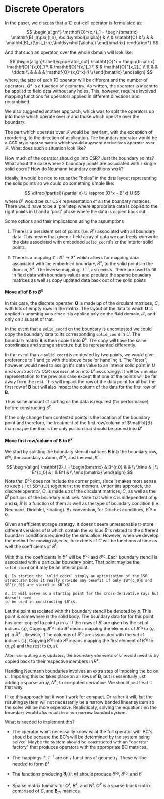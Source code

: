 Discrete Operators
====

In the paper, we discuss that a 1D cut-cell operator is formulated as:

$$
\begin{align*}
    \mathbf{O}^{x,n}_1 = 
    \begin{bmatrix}
    \mathbf{B}_l(\psi_{l,n}, \boldsymbol{\alpha}) & \\
    & \mathbf{C} & \\
    & & \mathbf{B}_r(\psi_{r,n},\boldsymbol{\alpha})
    \end{bmatrix}
\end{align*}
$$

And that such an operator, over the whole domain will look like:

$$
\begin{align}\label{eq:operator_cut}
    \mathbf{O}^x = \begin{bmatrix}
    \mathbf{O}^{x,0}_1 \\
    & \mathbf{O}^{x,1}_1 \\
    & & \mathbf{O}^{x,2}_1 \\
    & & & \ddots \\
    & & & & \mathbf{O}^{x,Q^x}_1 \\
    \end{bmatrix}
\end{align}
$$
where, the size of each 1D operator will be different and the number of
operators, $Q^x$ is a function of geometry.  As written, the operator
is meant to be applied to field data without any holes.  This, however, requires involved
mapping functions for operators applied in different directions and recombined.

We also suggested another approach, which was to split the operators up into those
which operate over $\mathcal{F}$ and those which operate over the boundary.

The part which operates over $\mathcal{F}$ would be invariant, with the exception of
reordering, to the direction of application.  The boundary operator would be a CSR style
sparse matrix which would augment derivatives operator over $\mathcal{F}$.  What does
such a situation look like?

How much of the operator should go into CSR?  Just the boundary points?  
What about the case where 2 boundary points are associated with a single solid
coord?  How do Neumann boundary conditions work?

Ideally, it would be nice to reuse the "holes" in the data layout representing the solid points so we could do something simple like:

$$
\dfrac{\partial}{\partial x} U \approx (O^x + B^x) U
$$
where $B^x$ would be our CSR representation of all the boundary matrices.  There would have to be a 'pre' step where appropriate data is copied to the right points in $U$ and a 'post' phase
where the data is copied back out.

Some options and their implications using the assumptions

1.  There is a persistent set of points (i.e. $R^x$) associated with all boundary data.  This
means that given a field array of data we can freely overwrite the data associated with 
embedded `solid_coord`'s or the interior solid points.

2. There is a mapping $T : R^x \to S^x$ which allows for mapping data associated with 
the embedded boundary, $R^x$, to the solid points in the domain, $S^x$.  The inverse mapping, $T^{-1}$, also exists.  There are used to fill in field data with boundary values and populate the sparse boundary matrices as well as copy updated data back out
of the solid points


#### Move all of $\mathbf{B}$ to $B^x$

In this case, the discrete operator, $\mathbf{O}$ is made up of the circulant matrices, $C$,
with lots of empty rows in the matrix.  The layout of the data to which $\mathbf{O}$ is applied
is unambiguous since it is applied only on the fluid domain, $\mathcal{F}$, and only on a subset of that.

In the event that a `solid_coord` on the boundary is uncontested we could copy the boundary data to its corresponding `solid_coord` in $U$.  The boundary matrix $\mathbf{B}$ is then 
copied into $B^x$.  The copy will have the same coordinates and storage structure but be represented differently.

In the event than a `solid_coord` is contested by two points, we would give preference to 1 and go with the above case for handling it.  The "loser", however, would need to assign it's data value to an interior solid point in $U$ and construct it's CSR representation into $B^x$ accordingly.  It will be a similar representation to the previous case except that one of the points will be far away from the rest.  This will impact the row of the data point for all but the first row of $\mathbf{B}$ but will also impact the column of the data for the first row of $\mathbf{B}$.

Thus some amount of sorting on the data is required (for performance) before constructing $B^x$.

If the only change from contested points is the location of the boundary point and therefore, the treatment of the first row/column of $\mathbf{B} than maybe the that is the only portion that should be placed into $B^x$


#### Move first row/column of $\mathbf{B}$ to $B^x$
We start
by splitting the boundary stencil matrices $\mathbf{B}$ into the boundary row,
$B^{r_0}$, the boundary column, $B^{c_0}$, and the rest, $B^I$:

$$
\begin{align}
\mathbf{B}_l = \begin{bmatrix}
& B^{r_0} & & \\
\hline
& | \\
B^{c_0} & |  & B^I & \\
\end{bmatrix}
\end{align}
$$
Note that $B^{c_0}$ does not include the corner point, since it makes more sense to keep all of $B^{r_0} together at the moment.
Under this approach, the discrete operator, $O$, is made up of the circulant matrices, $C$, as well as the $B^I$ portions of the boundary matrices.  Note that while $C$ is independent of $\psi$ and $\boldsymbol{\alpha}$, $B^I$ is a function of them as well as the type of boundary condition (i.e. Neumann, Dirichlet, Floating).  By convention, for Dirichlet conditions, $B^{r_0} = 0$.  

Given an efficient storage strategy, it doesn't seem unreasonable to store different
versions of $O$ which contain the various $B^I$'s related to the different boundary conditions required by the simulation.  However, when we develop the method for moving objects, the extents of $C$ will be functions of time as well the coefficients of $B^I$.

With this, the coefficients in $B^x$ will be $B^{c_0}$ and $B^{r_0}$.  Each boundary stencil is associated with a particular boundary point.  That point may be the `solid_coord` or it may be an interior point. 

```{note}
Q. Is storing the `solid_coord` simply an optimization of the CSR structure? Does it really provide any benefit if only $B^{c_0}$ and $B^{r_0}$ are stored in $B^x$?

A. It will serve as a starting point for the cross-derivative rays but doesn't need
to be used in constructing $B^x$.
```

Let the point associated with the boundary stencil be denoted by $p$.  This point is somewhere in the solid body.  The boundary data for for this point has been copied to point $p$ in $U$.  If the rows of $B^I$ are given by the set of indices $\{q\}$, Copying $B^{c_0}$ into $B^x$ means mapping the elements of $B^{c_0}$ to $(q,p)$ in $B^x$.  Likewise, if the columns of $B^{r_0}$ are associated with the set of indices $\{s\}$, Copying $B^{r_0}$ into $B^x$ means mapping the first element of $B^{r_0}$ to $(p,p)$ and the rest to $(p,s)$.

After computing any updates, the boundary elements of $U$ would need to by copied back to their respective members in $R^x$.

Handling Neumann boundaries involves an extra step of imposing the bc on $u'$.  Imposing this bc takes place on all rows of $\mathbf{B}$, but is essentially just adding a sparse array, $N^x$, to computed derivative.  We should just treat it that way.

I like this approach but it won't work for compact.  Or rather it will, but the resulting system will not necessarily be a narrow banded linear system so the solve will be more expensive.  Realistically, solving the equations on the boundary would also result in a non narrow-banded system.

What is needed to implement this?

* The operator won't necessarily know what the full operator with BC's should be
because the BC's will be determined by the system being solved.  Maybe the system
should be constructed with an "operator factory" that produces operators with the
appropriate BC matrices.

* The mappings $T$, $T^{-1}$ are only functions of geometry.  These will be needed to form $B^x$

* The functions producing $\mathbf{B}_l(\psi,\boldsymbol\alpha)$ should produce $B^{c_0}$, $B^{r_0}$, and $B^I$

* Sparse matrix formats for $O^x$, $B^x$, and $N^x$.  $O^x$ is a sparse block matrix comprised of $C$, and $\mathbf{B}_{l/r}$ matrices
